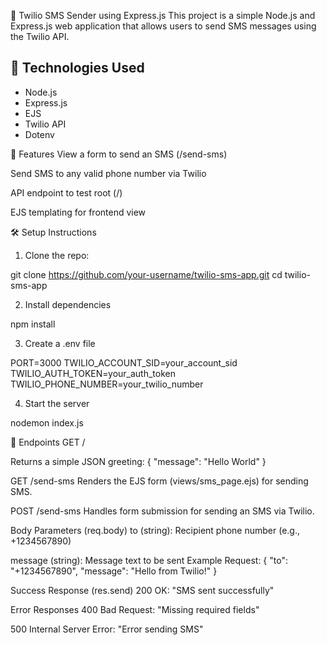📱 Twilio SMS Sender using Express.js
This project is a simple Node.js and Express.js web application that allows users to send SMS messages using the Twilio API.

## 🧰 Technologies Used
- Node.js
- Express.js
- EJS
- Twilio API
- Dotenv

🚀 Features
View a form to send an SMS (/send-sms)

Send SMS to any valid phone number via Twilio

API endpoint to test root (/)

EJS templating for frontend view

🛠️ Setup Instructions
1. Clone the repo:

git clone https://github.com/your-username/twilio-sms-app.git
cd twilio-sms-app

2. Install dependencies

npm install

3. Create a .env file

PORT=3000
TWILIO_ACCOUNT_SID=your_account_sid
TWILIO_AUTH_TOKEN=your_auth_token
TWILIO_PHONE_NUMBER=your_twilio_number

4. Start the server

nodemon index.js

📂 Endpoints
GET /

Returns a simple JSON greeting:
{
  "message": "Hello World"
}

GET /send-sms
Renders the EJS form (views/sms_page.ejs) for sending SMS.

POST /send-sms
Handles form submission for sending an SMS via Twilio.

Body Parameters (req.body)
to (string): Recipient phone number (e.g., +1234567890)

message (string): Message text to be sent
Example Request:
{
  "to": "+1234567890",
  "message": "Hello from Twilio!"
}

Success Response (res.send)
200 OK: "SMS sent successfully"

Error Responses
400 Bad Request: "Missing required fields"

500 Internal Server Error: "Error sending SMS"